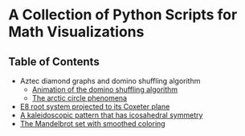 # A Collection of Python Scripts for Math Visualizations

## Table of Contents

- Aztec diamond graphs and domino shuffling algorithm
  - [Animation of the domino shuffling algorithm]()
  - [The arctic circle phenomena]()
- [E8 root system projected to its Coxeter plane]()
- [A kaleidoscopic pattern that has icosahedral symmetry]()
- [The Mandelbrot set with smoothed coloring]()
